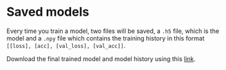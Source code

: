 # Saved models

Every time you train a model, two files will be saved, a `.h5` file, which is the model and a `.npy` file which contains the training history in this format `[[loss], [acc], [val_loss], [val_acc]]`.

Download the final trained model and model history using this [link](https://drive.google.com/file/d/1hIfu9rOXwkMQalFeeHeauEYLAi9IGv6Y/view?usp=sharing).